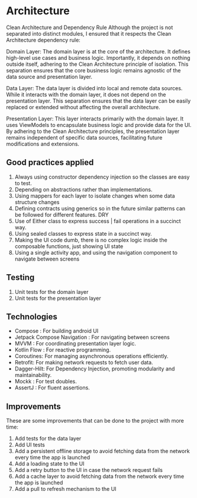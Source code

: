 # Architecture
Clean Architecture and Dependency Rule
Although the project is not separated into distinct modules, I ensured that it respects the Clean Architecture dependency rule:

Domain Layer: The domain layer is at the core of the architecture. It defines high-level use cases and business logic. Importantly, it depends on nothing outside itself, adhering to the Clean Architecture principle of isolation. 
This separation ensures that the core business logic remains agnostic of the data source and presentation layer.

Data Layer: The data layer is divided into local and remote data sources. While it interacts with the domain layer, it does not depend on the presentation layer. This separation ensures that the data layer can be easily replaced or extended without affecting the overall architecture.

Presentation Layer: This layer interacts primarily with the domain layer. 
It uses ViewModels to encapsulate business logic and provide data for the UI. 
By adhering to the Clean Architecture principles, the presentation layer remains independent of specific data sources, facilitating future modifications and extensions.


## Good practices applied
1. Always using constructor dependency injection so the classes are easy to test.
2. Depending on abstractions rather than implementations.
3. Using mappers for each layer to isolate changes when some data structure changes
4. Defining contracts using generics so in the future similar patterns can be followed for different features. DRY
5. Use of Either class to express success | fail operations in a succinct way.
6. Using sealed classes to express state in a succinct way.
7. Making the UI code dumb, there is no complex logic inside the composable functions, just showing UI state
8. Using a single activity app, and using the navigation component to navigate between screens

## Testing
1. Unit tests for the domain layer
2. Unit tests for the presentation layer



## Technologies
- Compose : For building android UI
- Jetpack Compose Navigation : For navigating between screens
- MVVM : For coordinating presentation layer logic.
- Kotlin Flow : For reactive programming.
- Coroutines: For managing asynchronous operations efficiently.
- Retrofit: For making network requests to fetch user data.
- Dagger-Hilt: For Dependency Injection, promoting modularity and maintainability.
- Mockk : For test doubles.
- AssertJ : For fluent assertions.

## Improvements
These are some improvements that can be done to the project with more time:
1. Add tests for the data layer
2. Add UI tests
3. Add a persistent offline storage to avoid fetching data from the network every time the app is launched
4. Add a loading state to the UI
5. Add a retry button to the UI in case the network request fails
6. Add a cache layer to avoid fetching data from the network every time the app is launched
7. Add a pull to refresh mechanism to the UI
